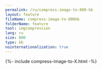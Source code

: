 ```yaml
---
permalink: /ru/compress-image-to-800-kb
layout: feature
fileName: compress-image-to-800kb
folderName: feature
tool: imgcompression
lang: ru
size: 800
type: kb
nointernationalization: true
---
```

{%- include compress-image-to-X.html -%}       
